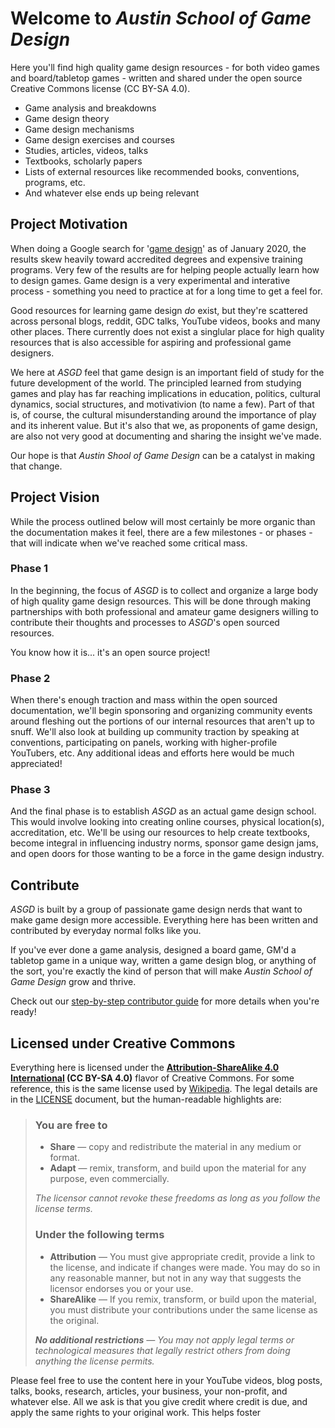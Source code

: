 # Welcome to *Austin School of Game Design*

Here you'll find high quality game design resources - for both video games and board/tabletop games - written and shared under the open source Creative Commons license (CC BY-SA 4.0).

- Game analysis and breakdowns
- Game design theory
- Game design mechanisms
- Game design exercises and courses
- Studies, articles, videos, talks
- Textbooks, scholarly papers
- Lists of external resources like recommended books, conventions, programs, etc.
- And whatever else ends up being relevant

## Project Motivation

When doing a Google search for '[game design](http://google.com/#q=game+design)' as of January 2020, the results skew heavily toward accredited degrees and expensive training programs.
Very few of the results are for helping people actually learn how to design games.
Game design is a very experimental and interative process - something you need to practice at for a long time to get a feel for.

Good resources for learning game design *do* exist, but they're scattered across personal blogs, reddit, GDC talks, YouTube videos, books and many other places.
There currently does not exist a singlular place for high quality resources that is also accessible for aspiring and professional game designers.

We here at *ASGD* feel that game design is an important field of study for the future development of the world.
The principled learned from studying games and play has far reaching implications in education, politics, cultural dynamics, social structures, and motivativion (to name a few).
Part of that is, of course, the cultural misunderstanding around the importance of play and its inherent value.
But it's also that we, as proponents of game design, are also not very good at documenting and sharing the insight we've made.

Our hope is that *Austin Shool of Game Design* can be a catalyst in making that change.

## Project Vision

While the process outlined below will most certainly be more organic than the documentation makes it feel, there are a few milestones - or phases - that will indicate when we've reached some critical mass.

### Phase 1

In the beginning, the focus of *ASGD* is to collect and organize a large body of high quality game design resources.
This will be done through making partnerships with both professional and amateur game designers willing to contribute their thoughts and processes to *ASGD*'s open sourced resources.

You know how it is... it's an open source project!

### Phase 2

When there's enough traction and mass within the open sourced documentation, we'll begin sponsoring and organizing community events around fleshing out the portions of our internal resources that aren't up to snuff.
We'll also look at building up community traction by speaking at conventions, participating on panels, working with higher-profile YouTubers, etc.
Any additional ideas and efforts here would be much appreciated!

### Phase 3

And the final phase is to establish *ASGD* as an actual game design school.
This would involve looking into creating online courses, physical location(s), accreditation, etc.
We'll be using our resources to help create textbooks, become integral in influencing industry norms, sponsor game design jams, and open doors for those wanting to be a force in the game design industry.

## Contribute

*ASGD* is built by a group of passionate game design nerds that want to make game design more accessible.
Everything here has been written and contributed by everyday normal folks like you.

If you've ever done a game analysis, designed a board game, GM'd a tabletop game in a unique way, written a game design blog, or anything of the sort, you're exactly the kind of person that will make *Austin School of Game Design* grow and thrive.

Check out our [step-by-step contributor guide](/CONTRIBUTOR.md) for more details when you're ready!

## Licensed under Creative Commons

Everything here is licensed under the **[Attribution-ShareAlike 4.0 International](https://creativecommons.org/licenses/by-sa/4.0/) (CC BY-SA 4.0)** flavor of Creative Commons.
For some reference, this is the same license used by [Wikipedia](https://en.wikipedia.org/wiki/Wikipedia:Copyrights).
The legal details are in the [LICENSE](/LICENSE.md) document, but the human-readable highlights are:

> ### You are free to
>
> - **Share** — copy and redistribute the material in any medium or format.
> - **Adapt** — remix, transform, and build upon the material for any purpose, even commercially.
>
> *The licensor cannot revoke these freedoms as long as you follow the license terms.*
>
> ### Under the following terms
>
> - **Attribution** — You must give appropriate credit, provide a link to the license, and indicate if changes were made.
You may do so in any reasonable manner, but not in any way that suggests the licensor endorses you or your use.
> - **ShareAlike** — If you remix, transform, or build upon the material, you must distribute your contributions under the same license as the original.
>
> ***No additional restrictions** — You may not apply legal terms or technological measures that legally restrict others from doing anything the license permits.*

Please feel free to use the content here in your YouTube videos, blog posts, talks, books, research, articles, your business, your non-profit, and whatever else.
All we ask is that you give credit where credit is due, and apply the same rights to your original work.
This helps foster
